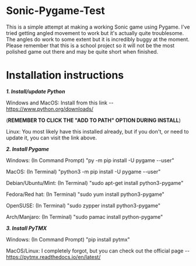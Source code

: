 # Sonic-Pygame-Test
This is a simple attempt at making a working Sonic game using Pygame. I've tried getting angled movement to work but it's actually quite troublesome. The angles do work to some extent but it is incredibly buggy at the moment. Please remember that this is a school project so it will not be the most polished game out there and may be quite short when finished.

# Installation instructions
***1. Install/update Python***

Windows and MacOS: Install from this link -- https://www.python.org/downloads/

(**REMEMBER TO CLICK THE "ADD TO PATH" OPTION DURING INSTALL**)

Linux: You most likely have this installed already, but if you don't, or need to update it, you can visit the link above.

***2. Install Pygame***

Windows: (In Command Prompt) "py -m pip install -U pygame --user"

MacOS: (In Terminal) "python3 -m pip install -U pygame --user"

Debian/Ubuntu/Mint: (In Terminal) "sudo apt-get install python3-pygame"

Fedora/Red hat: (In Terminal) "sudo yum install python3-pygame"

OpenSUSE: (In Terminal) "sudo zypper install python3-pygame"

Arch/Manjaro: (In Terminal) "sudo pamac install python-pygame"

***3. Install PyTMX***

Windows: (In Command Prompt) "pip install pytmx"

MacOS/Linux: I completely forgot, but you can check out the official page -- https://pytmx.readthedocs.io/en/latest/
